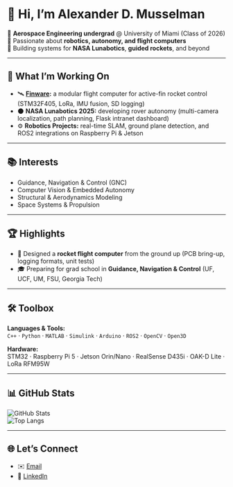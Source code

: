 # 👋 Hi, I’m Alexander D. Musselman  

🚀 **Aerospace Engineering undergrad** @ University of Miami (Class of 2026)  
🤖 Passionate about **robotics, autonomy, and flight computers**  
🌌 Building systems for **NASA Lunabotics**, **guided rockets**, and beyond  

---

## 🔧 What I’m Working On
- 🛰️ **[Finware](https://github.com/amusselman26/Finware):** a modular flight computer for active-fin rocket control (STM32F405, LoRa, IMU fusion, SD logging)  
- 🌑 **NASA Lunabotics 2025:** developing rover autonomy (multi-camera localization, path planning, Flask intranet dashboard)  
- ⚙️ **Robotics Projects:** real-time SLAM, ground plane detection, and ROS2 integrations on Raspberry Pi & Jetson  

---

## 📚 Interests
- Guidance, Navigation & Control (GNC)  
- Computer Vision & Embedded Autonomy  
- Structural & Aerodynamics Modeling  
- Space Systems & Propulsion  

---

## 🏆 Highlights
- 📡 Designed a **rocket flight computer** from the ground up (PCB bring-up, logging formats, unit tests)  
- 🎓 Preparing for grad school in **Guidance, Navigation & Control** (UF, UCF, UM, FSU, Georgia Tech)  

---

## 🛠️ Toolbox
**Languages & Tools:**  
`C++` · `Python` · `MATLAB` · `Simulink` · `Arduino` · `ROS2` · `OpenCV` · `Open3D`  

**Hardware:**  
STM32 · Raspberry Pi 5 · Jetson Orin/Nano · RealSense D435i · OAK-D Lite · LoRa RFM95W  

---

## 📊 GitHub Stats
![GitHub Stats](https://github-readme-stats.vercel.app/api?username=amusselman26&show_icons=true&theme=tokyonight)  
![Top Langs](https://github-readme-stats.vercel.app/api/top-langs/?username=amusselman26&layout=compact&theme=tokyonight)  

---

## 🌐 Let’s Connect
- ✉️ [Email](mailto:adm291@miami.edu)  
- 💼 [LinkedIn](https://www.linkedin.com/in/alexander-musselman/) 
